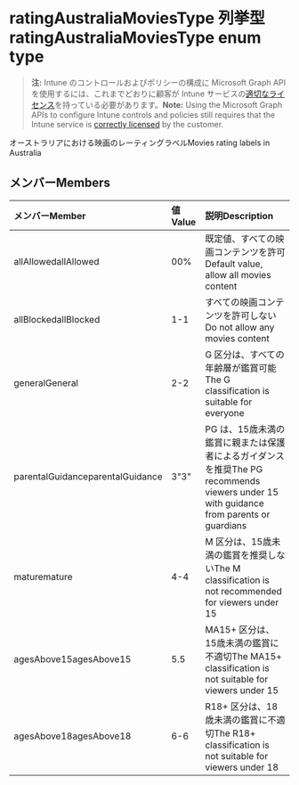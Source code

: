 # <a name="ratingaustraliamoviestype-enum-type"></a><span data-ttu-id="850a0-101">ratingAustraliaMoviesType 列挙型</span><span class="sxs-lookup"><span data-stu-id="850a0-101">ratingAustraliaMoviesType enum type</span></span>

> <span data-ttu-id="850a0-102">**注:** Intune のコントロールおよびポリシーの構成に Microsoft Graph API を使用するには、これまでどおりに顧客が Intune サービスの[適切なライセンス](https://go.microsoft.com/fwlink/?linkid=839381)を持っている必要があります。</span><span class="sxs-lookup"><span data-stu-id="850a0-102">**Note:** Using the Microsoft Graph APIs to configure Intune controls and policies still requires that the Intune service is [correctly licensed](https://go.microsoft.com/fwlink/?linkid=839381) by the customer.</span></span>

<span data-ttu-id="850a0-103">オーストラリアにおける映画のレーティングラベル</span><span class="sxs-lookup"><span data-stu-id="850a0-103">Movies rating labels in Australia</span></span>
## <a name="members"></a><span data-ttu-id="850a0-104">メンバー</span><span class="sxs-lookup"><span data-stu-id="850a0-104">Members</span></span>
|<span data-ttu-id="850a0-105">メンバー</span><span class="sxs-lookup"><span data-stu-id="850a0-105">Member</span></span>|<span data-ttu-id="850a0-106">値</span><span class="sxs-lookup"><span data-stu-id="850a0-106">Value</span></span>|<span data-ttu-id="850a0-107">説明</span><span class="sxs-lookup"><span data-stu-id="850a0-107">Description</span></span>|
|:---|:---|:---|
|<span data-ttu-id="850a0-108">allAllowed</span><span class="sxs-lookup"><span data-stu-id="850a0-108">allAllowed</span></span>|<span data-ttu-id="850a0-109">0</span><span class="sxs-lookup"><span data-stu-id="850a0-109">0%</span></span>|<span data-ttu-id="850a0-110">既定値、すべての映画コンテンツを許可</span><span class="sxs-lookup"><span data-stu-id="850a0-110">Default value, allow all movies content</span></span>|
|<span data-ttu-id="850a0-111">allBlocked</span><span class="sxs-lookup"><span data-stu-id="850a0-111">allBlocked</span></span>|<span data-ttu-id="850a0-112">1</span><span class="sxs-lookup"><span data-stu-id="850a0-112">-1</span></span>|<span data-ttu-id="850a0-113">すべての映画コンテンツを許可しない</span><span class="sxs-lookup"><span data-stu-id="850a0-113">Do not allow any movies content</span></span>|
|<span data-ttu-id="850a0-114">general</span><span class="sxs-lookup"><span data-stu-id="850a0-114">General</span></span>|<span data-ttu-id="850a0-115">2</span><span class="sxs-lookup"><span data-stu-id="850a0-115">-2</span></span>|<span data-ttu-id="850a0-116">G 区分は、すべての年齢層が鑑賞可能</span><span class="sxs-lookup"><span data-stu-id="850a0-116">The G classification is suitable for everyone</span></span>|
|<span data-ttu-id="850a0-117">parentalGuidance</span><span class="sxs-lookup"><span data-stu-id="850a0-117">parentalGuidance</span></span>|<span data-ttu-id="850a0-118">3</span><span class="sxs-lookup"><span data-stu-id="850a0-118">"3"</span></span>|<span data-ttu-id="850a0-119">PG は、15歳未満の鑑賞に親または保護者によるガイダンスを推奨</span><span class="sxs-lookup"><span data-stu-id="850a0-119">The PG recommends viewers under 15 with guidance from parents or guardians</span></span>|
|<span data-ttu-id="850a0-120">mature</span><span class="sxs-lookup"><span data-stu-id="850a0-120">mature</span></span>|<span data-ttu-id="850a0-121">4</span><span class="sxs-lookup"><span data-stu-id="850a0-121">-4</span></span>|<span data-ttu-id="850a0-122">M 区分は、15歳未満の鑑賞を推奨しない</span><span class="sxs-lookup"><span data-stu-id="850a0-122">The M classification is not recommended for viewers under 15</span></span>|
|<span data-ttu-id="850a0-123">agesAbove15</span><span class="sxs-lookup"><span data-stu-id="850a0-123">agesAbove15</span></span>|<span data-ttu-id="850a0-124">5</span><span class="sxs-lookup"><span data-stu-id="850a0-124">.5</span></span>|<span data-ttu-id="850a0-125">MA15+ 区分は、15歳未満の鑑賞に不適切</span><span class="sxs-lookup"><span data-stu-id="850a0-125">The MA15+ classification is not suitable for viewers under 15</span></span>|
|<span data-ttu-id="850a0-126">agesAbove18</span><span class="sxs-lookup"><span data-stu-id="850a0-126">agesAbove18</span></span>|<span data-ttu-id="850a0-127">6</span><span class="sxs-lookup"><span data-stu-id="850a0-127">-6</span></span>|<span data-ttu-id="850a0-128">R18+ 区分は、18歳未満の鑑賞に不適切</span><span class="sxs-lookup"><span data-stu-id="850a0-128">The R18+ classification is not suitable for viewers under 18</span></span>|








